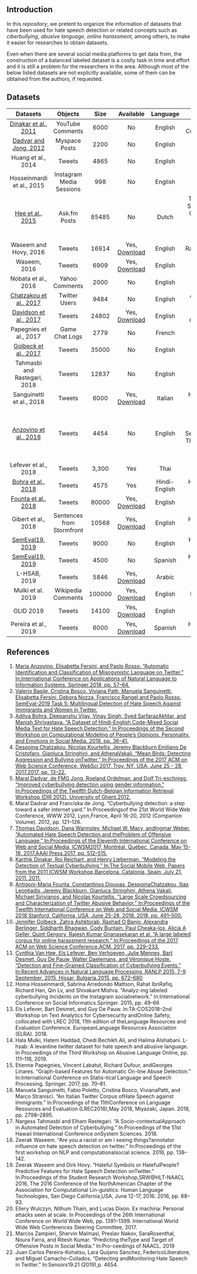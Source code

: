 ## Introduction
In this *repository*, we pretent to organize the information of datasets that have been used for hate speech detection or related concepts such as *ciberbullying*, *abusive language*, *online harassment*, among others, to make it easier for researches to obtain datasets.

Even when there are several social media platforms to get data from, the construction of a balanced labeled dataset is a costly task in time and effort and it is still a problem for the researchers in the area. Although most of the below listed datasets are not explicitly available, some of them can be obtained from the authors, if requested. 


## Datasets
|           Datasets            |          Objects          |             Size             |                                                   Available                                                    |   Language    |                                                 Labels                                                 |
| :--------------------------: | :-----------------------: | :--------------------------: | :------------------------------------------------------------------------------------------------------------: | :-----------: | :----------------------------------------------------------------------------------------------------: |
|     [Dinakar et al., 2011](https://ie.technion.ac.il/~roiri/papers/3841-16937-1-PB.pdf)     |     YouTube Comments      |             6000             |                                                       No                                                       |    English    |                                 Sexuality, Race, Culture, Intelligence                                  |
|    [Dadvar and Jong, 2012](https://ris.utwente.nl/ws/portalfiles/portal/5512243/DIR12_reviewed04.pdf)     |       Myspace Posts       |             2200             |                                                       No                                                       |    English    |                                         Bullying, Non Bullying                                         |
|      Huang et al., 2014      |          Tweets           |             4865             |                                                       No                                                       |    English    |                                         Bullying, Non Bullying                                         |
|  Hosseinmardi et al., 2015   | Instagram Media Sessions  |             998              |                                                       No                                                       |    English    |                                         bullying, Non bullying                                         |
|       [Hee et al., 2015](https://www.aclweb.org/anthology/R15-1086.pdf)       |       Ask.fm Posts        |            85485             |                                                       No                                                       |     Dutch     |       Threat-Blackmail, Sexual-talk, Insult, Curse-Exclusion, Defense, Defamation-Encouragement        |
|    Waseem and Hovy, 2016     |          Tweets           |            16914             |                             Yes, [Download](https://github.com/zeerakw/hatespeech)                             |    English    |                                         Racist, Sexist, Either                                          |
|         Waseem, 2016         |          Tweets           |             6909             |                             Yes, [Download](https://github.com/zeerakw/hatespeech)                             |    English    |                                      Racist, Sexist, Either,Both                                       |
|     Nobata et al., 2016      |      Yahoo Comments       |             2000             |                                                       No                                                       |    English    |                                             Abusive, Clean                                             |
|    [Chatzakou et al., 2017](https://arxiv.org/abs/1702.06877)    |       Twitter Users       |             9484             |                                                       No                                                       |    English    |                                       Aggressor, Bully, Spammer                                        |
|    [Davidson et al., 2017](https://arxiv.org/pdf/1703.04009.pdf)     |          Tweets           |            24802            | Yes, [Download](https://github.com/t-davidson/hate-speech-and-offensive-language/blob/master/data/labeled_data.csv) |    English    |                                    hate\_speech, offensive, neither                                    |
|    Papegnies et al., 2017    |      Game Chat Logs       |             2779             |                                                       No                                                       |    French     |                                          Abusive, Non Abusive                                          |
|     [Golbeck et al., 2017](http://www.cs.umd.edu/~golbeck/papers/trolling.pdf)     |          Tweets           |            35000             |                                                       No                                                       |    English    |                                       Harassing, Non Harassing                                        |
| Tahmasbi and Rastegari, 2018 |          Tweets           |            12837            |                                                       No                                                       |    English    |                                         Bullying, Non Bullying                                         |
|   Sanguinetti et al., 2018   |          Tweets           |             6000             |                            Yes, [Download](https://github.com/msang/hate-speech-corpus)                            |    Italian    |                                     Hate Speech, Non Hate Speech                                     |
|    [Anzovino et al., 2018](https://link.springer.com/chapter/10.1007/978-3-319-91947-8_6)     |          Tweets           |             4454             |                                                       No                                                       |    English    | Discredit, Stereotype, Objectification, Sexual_Harassment, Threats of Violence, Dominance, Dearailingy |
|     Lefever et al., 2018     |          Tweets           |            3,300             |                                                      Yes                                                       |     Thai      |                                            Toxic, Non Toxic                                            |
|      [Bohra et al., 2018](https://www.aclweb.org/anthology/W18-1105/)      |          Tweets           |             4575             |                                                      Yes                                                       | Hindi-English |                                     Hate Speech, Non Hate Speech                                      |
|     [Founta et al., 2018](https://datalab.csd.auth.gr/wp-content/uploads/publications/17909-77948-1-PB.pdf)      |          Tweets           |            80000             |          Yes, [Download](https://dataverse.mpi-sws.org/dataset.xhtml?persistentId=doi:10.5072/FK2/ZDTEMN)          |    English    |                                      Hate Speech, Offensive, None                                      |
|     Gibert et al., 2018      | Sentences from Stormfront |            10568             |                       Yes, [Download](https://github.com/aitor-garcia-p/hate-speech-dataset)                       |    English    |                                      Hate Speech, Non Hate Speech                                      |
|       [SemEval19, 2019](https://www.aclweb.org/anthology/S19-2007.pdf)        |          Tweets           |             9000             |                                                       No                                                       |    English    |                                      Hate speech, Non Hate Speech                                      |
|       [SemEval19, 2019](https://www.aclweb.org/anthology/S19-2007.pdf)        |          Tweets           |             4500        |              No              |          Spanish          | Hate Speech, Non Hate Speech |
|     L-HSAB, 2019     |     Tweets     |             5846             |                                                       Yes, [Download](https://github.com/Hala-Mulki/L-HSAB-First-Arabic-Levantine-HateSpeech-Dataset)                                                        |    Arabic    |                                 Normal, Abuse, Hate Speech
|      Mulki et al. 2019    |     Wikipedia Comments     |             100000             |                                                       Yes, [Download](figshare.com/articles/Wikipedia_Detox_Data/4054689t)                                                        |    English    |                                 Personal Attacks
|      OLID 2019    |     Tweets     |             14100             |                                                       Yes, [Download](https://competitions.codalab.org/competitions/20011#participate)                                                        |    English    |                                 Offensive, Non Offensive
|      Pereira et al., 2019    |     Tweets     |             6000             |                                                       Yes, [Download](https://zenodo.org/record/2592149#.XmuNJahKg2w)                                                        |    Spanish    |      Hate Speech, Non Hate Speech  



## References
1. [Maria Anzovino, Elisabetta Fersini, and Paolo Rosso. “Automatic Identification and Classification of Misogynistic Language on Twitter.” In:International Conference on Applications of Natural Language to Information Systems. Springer.2018, pp. 57–64.](https://link.springer.com/chapter/10.1007/978-3-319-91947-8_6)
2. [Valerio Basile, Cristina Bosco, Viviana Patti, Manuela Sanguinetti, Elisabetta Fersini, Debora Nozza, Francisco Rangel,and Paolo Rosso. SemEval-2019 Task 5: Multilingual Detection of Hate Speech Against Immigrants and Women in Twitter.](https://www.aclweb.org/anthology/S19-2007.pdf)
3. [Aditya Bohra, Deepanshu Vijay, Vinay Singh, Syed SarfarazAkhtar, and Manish Shrivastava. “A Dataset of Hindi-English Code-Mixed Social Media Text for Hate Speech Detection.” In:Proceedings of the Second Workshop on Computational Modeling of People’s Opinions, Personality, and Emotions in Social Media. 2018, pp. 36–41.](https://www.aclweb.org/anthology/W18-1105/)
4. [Despoina Chatzakou, Nicolas Kourtellis, Jeremy Blackburn,Emiliano De Cristofaro, Gianluca Stringhini, and AthenaVakali. “Mean Birds: Detecting Aggression and Bullying onTwitter.” In:Proceedings of the 2017 ACM on Web Science Conference, WebSci 2017, Troy, NY, USA, June 25 - 28, 2017.2017, pp. 13–22.](https://arxiv.org/abs/1702.06877)
5. [Maral Dadvar, de FMG Jong, Roeland Ordelman, and Dolf Tri-eschnigg. “Improved cyberbullying detection using gender information.” In:Proceedings of the Twelfth Dutch-Belgian Information Retrieval Workshop (DIR 2012). University of Ghent.2012.](https://ris.utwente.nl/ws/portalfiles/portal/5512243/DIR12_reviewed04.pdf)
6. Maral Dadvar and Franciska de Jong. “Cyberbullying detection: a step toward a safer internet yard.” In:Proceedingsof the 21st World Wide Web Conference, WWW 2012, Lyon,France, April 16-20, 2012 (Companion Volume). 2012, pp. 121–126.
7. [Thomas Davidson, Dana Warmsley, Michael W. Macy, andIngmar Weber. “Automated Hate Speech Detection and theProblem of Offensive Language.” In:Proceedings of the Eleventh International Conference on Web and Social Media, ICWSM2017, Montréal, Québec, Canada, May 15-18, 2017.AAAI Press,2017, pp. 512–515.](https://arxiv.org/pdf/1703.04009.pdf)
8. [Karthik Dinakar, Roi Reichart, and Henry Lieberman. “Modeling the Detection of Textual Cyberbullying.” In:The Social Mobile Web, Papers from the 2011 ICWSM Workshop,Barcelona, Catalonia, Spain, July 21, 2011. 2011.](https://ie.technion.ac.il/~roiri/papers/3841-16937-1-PB.pdf)
9. [Antigoni-Maria Founta, Constantinos Djouvas, DespoinaChatzakou,  Ilias  Leontiadis,  Jeremy  Blackburn,  Gianluca Stringhini, Athena Vakali, Michael Sirivianos, and Nicolas Kourtellis. “Large Scale Crowdsourcing and Characterization of Twitter Abusive Behavior.” In:Proceedings of the Twelfth International Conference on Web and Social Media, ICWSM 2018,Stanford, California, USA, June 25-28, 2018. 2018, pp. 491–500.](https://datalab.csd.auth.gr/wp-content/uploads/publications/17909-77948-1-PB.pdf)
10. [Jennifer Golbeck, Zahra Ashktorab, Rashad O Banjo, Alexandra Berlinger, Siddharth Bhagwan, Cody Buntain, Paul Cheaka-los, Alicia A Geller, Quint Gergory, Rajesh Kumar Gnanasekaran et al. “A large labeled corpus for online harassment research.” In:Proceedings of the 2017 ACM on Web Science Conference.ACM. 2017, pp. 229–233.](http://www.cs.umd.edu/~golbeck/papers/trolling.pdf)
11. [Cynthia Van Hee, Els Lefever, Ben Verhoeven, Julie Mennes, Bart Desmet, Guy De Pauw, Walter Daelemans, and Véronique Hoste. “Detection and Fine-Grained Classification of Cyberbullying Events.” In:Recent Advances in Natural Language Processing, RANLP 2015, 7-9 September, 2015, Hissar, Bulgaria.2015, pp. 672–680](https://www.aclweb.org/anthology/R15-1086.pdf)
12. Homa Hosseinmardi, Sabrina Arredondo Mattson, Rahat IbnRafiq, Richard Han, Qin Lv, and Shivakant Mishra. “Analyz-ing labeled cyberbullying incidents on the Instagram socialnetwork.” In:International Conference on Social Informatics.Springer. 2015, pp. 49–66
13. Els Lefever, Bart Desmet, and Guy De Pauw. In:TA-COS2018–2nd Workshop on Text Analytics for Cybersecurity andOnline Safety, collocated with LREC 2018, 11th edition of theLanguage Resources and Evaluation Conference. EuropeanLanguage Resources Association (ELRA). 2018.
19. Hala Mulki, Hatem Haddad, Chedi Bechikh Ali, and Halima Alshabani. L-hsab: A levantine twitter dataset for hate speech and abusive language.  In Proceedings of the Third Workshop on Abusive Language Online, pp. 111–118, 2019.
20. Etienne Papegnies, Vincent Labatut, Richard Dufour, andGeorges Linares. “Graph-based Features for Automatic On-line Abuse Detection.” In:International Conference on Statis-tical Language and Speech Processing. Springer. 2017, pp. 70–81.
21. Manuela Sanguinetti, Fabio Poletto, Cristina Bosco, VivianaPatti, and Marco Stranisci. “An Italian Twitter Corpus ofHate Speech against Immigrants.” In:Proceedings of the 11thConference on Language Resources and Evaluation (LREC2018),May 2018, Miyazaki, Japan. 2018, pp. 2798–2895.
22. Nargess Tahmasbi and Elham Rastegari. “A Socio-contextualApproach in Automated Detection of Cyberbullying.” In:Proceedings of the 51st Hawaii International Conference onSystem Sciences. 2018.
23. Zeerak Waseem. “Are you a racist or am i seeing things?annotator influence on hate speech detection on twitter.” In:Proceedings of the first workshop on NLP and computationalsocial science. 2016, pp. 138–142.
24. Zeerak Waseem and Dirk Hovy. “Hateful Symbols or HatefulPeople? Predictive Features for Hate Speech Detection onTwitter.” In:Proceedings of the Student Research Workshop,SRW@HLT-NAACL 2016, The 2016 Conference of the NorthAmerican Chapter of the Association for Computational Lin-guistics: Human Language Technologies, San Diego California,USA, June 12-17, 2016. 2016, pp. 88–93.
25. Ellery Wulczyn, Nithum Thain, and Lucas Dixon.  Ex machina:  Personal attacks seen at scale.  In Proceedings of the 26th International Conference on World Wide Web, pp. 1391–1399. International World Wide Web Conferences Steering Committee, 2017.
26. Marcos Zampieri, Shervin Malmasi, Preslav Nakov, SaraRosenthal, Noura Farra, and Ritesh Kumar. “Predicting theType and Target of Offensive Posts in Social Media.” In:Pro-ceedings of NAACL. 2019
27. Juan Carlos Pereira-Kohatsu, Lara Quijano Sánchez, FedericoLiberatore, and Miguel Camacho-Collados. “Detecting andMonitoring Hate Speech in Twitter.” In:Sensors19.21 (2019),p. 4654.
